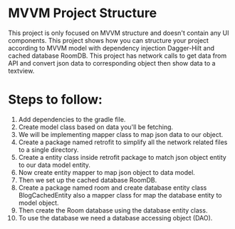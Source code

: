 # MVVM Project Structure

This project is only focused on MVVM structure and doesn't contain any UI components.
This project shows how you can structure your project according to MVVM model with dependency 
injection Dagger-Hilt and cached database RoomDB. This project has network calls to get data
from API and convert json data to corresponding object then show data to a textview.


# Steps to follow:
1. Add dependencies to the gradle file.
2. Create model class based on data you'll be fetching.
3. We will be implementing mapper class to map json data to our object.
4. Create a package named retrofit to simplify all the network related files to a single directory. 
5. Create a entity class inside retrofit package to match json object entity to our data model entity.
6. Now create entity mapper to map json object to data model.
7. Then we set up the cached database RoomDB.
8. Create a package named room and create database entity class BlogCachedEntity also a mapper class 
   for map the database entity to model object.
9. Then create the Room database using the database entity class.
10. To use the database we need a database accessing object (DAO).